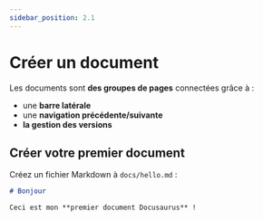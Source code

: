 ```yaml
---
sidebar_position: 2.1
---
```


# Créer un document

Les documents sont **des groupes de pages** connectées grâce à :

- une **barre latérale**
- une **navigation précédente/suivante**
- **la gestion des versions**

## Créer votre premier document

Créez un fichier Markdown à `docs/hello.md` :

```md title="docs/hello.md"
# Bonjour

Ceci est mon **premier document Docusaurus** !
```
